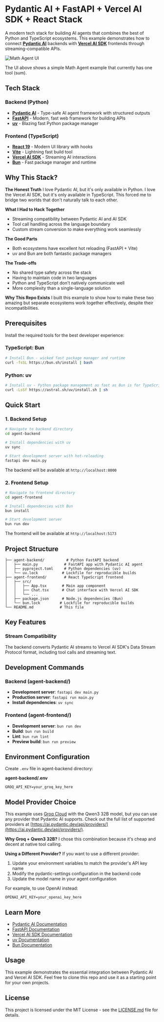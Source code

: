 # Pydantic AI + FastAPI + Vercel AI SDK + React Stack

A modern tech stack for building AI agents that combines the best of Python and TypeScript ecosystems. This example demonstrates how to connect **[Pydantic AI](https://ai.pydantic.dev/)** backends with **[Vercel AI SDK](https://ai-sdk.dev/docs/introduction)** frontends through streaming-compatible APIs.

![Math Agent UI](MathAgent.png)

The UI above shows a simple Math Agent example that currently has one tool (sum).

## Tech Stack

### Backend (Python)
- **[Pydantic AI](https://ai.pydantic.dev/)** - Type-safe AI agent framework with structured outputs
- **[FastAPI](https://fastapi.tiangolo.com/)** - Modern, fast web framework for building APIs
- **[uv](https://docs.astral.sh/uv/)** - Blazing fast Python package manager

### Frontend (TypeScript)
- **[React 19](https://react.dev/)** - Modern UI library with hooks
- **[Vite](https://vite.dev/)** - Lightning fast build tool
- **[Vercel AI SDK](https://ai-sdk.dev/docs/introduction)** - Streaming AI interactions
- **[Bun](https://bun.sh/)** - Fast package manager and runtime

## Why This Stack?

**The Honest Truth**
I love Pydantic AI, but it's only available in Python. I love the Vercel AI SDK, but it's only available in TypeScript. This forced me to bridge two worlds that don't naturally talk to each other.

**What I Had to Hack Together**
- Streaming compatibility between Pydantic AI and AI SDK
- Tool call handling across the language boundary
- Custom stream conversion to make everything work seamlessly

**The Good Parts**
- Both ecosystems have excellent hot reloading (FastAPI + Vite)
- uv and Bun are both fantastic package managers

**The Trade-offs**
- No shared type safety across the stack
- Having to maintain code in two languages
- Python and TypeScript don't natively communicate well
- More complexity than a single-language solution

**Why This Repo Exists**
I built this example to show how to make these two amazing but separate ecosystems work together effectively, despite their incompatibilities.

## Prerequisites

Install the required tools for the best developer experience:


### TypeScript: Bun
```bash
# Install Bun - wicked fast package manager and runtime
curl -fsSL https://bun.sh/install | bash
```

### Python: uv
```bash
# Install uv - Python package management as fast as Bun is for TypeScript
curl -LsSf https://astral.sh/uv/install.sh | sh
```

## Quick Start

### 1. Backend Setup

```bash
# Navigate to backend directory
cd agent-backend

# Install dependencies with uv
uv sync

# Start development server with hot-reloading
fastapi dev main.py
```

The backend will be available at `http://localhost:8000`

### 2. Frontend Setup

```bash
# Navigate to frontend directory
cd agent-frontend

# Install dependencies with Bun
bun install

# Start development server
bun run dev
```

The frontend will be available at `http://localhost:5173`

## Project Structure

```
├── agent-backend/          # Python FastAPI backend
│   ├── main.py            # FastAPI app with Pydantic AI agent
│   ├── pyproject.toml     # Python dependencies (uv)
│   └── uv.lock           # Lockfile for reproducible builds
├── agent-frontend/        # React TypeScript frontend
│   ├── src/
│   │   ├── App.tsx       # Main app component
│   │   ├── Chat.tsx      # Chat interface with Vercel AI SDK
│   │   └── ...
│   ├── package.json      # Node.js dependencies (Bun)
│   └── bun.lock         # Lockfile for reproducible builds
└── README.md            # This file
```

## Key Features

### Stream Compatibility
The backend converts Pydantic AI streams to Vercel AI SDK's Data Stream Protocol format, including tool calls and streaming text.

## Development Commands

### Backend (agent-backend/)
- **Development server**: `fastapi dev main.py`
- **Production server**: `fastapi run main.py`
- **Install dependencies**: `uv sync`

### Frontend (agent-frontend/)
- **Development server**: `bun run dev`
- **Build**: `bun run build`
- **Lint**: `bun run lint`
- **Preview build**: `bun run preview`

## Environment Configuration

Create `.env` file in agent-backend directory:

**agent-backend/.env**
```env
GROQ_API_KEY=your_groq_key_here
```

## Model Provider Choice

This example uses [Groq Cloud](https://groq.com/) with the Qwen3 32B model, but you can use any provider that Pydantic AI supports. Check out the full list of supported providers at [https://ai.pydantic.dev/api/providers/](https://ai.pydantic.dev/api/providers/).

**Why Groq + Qwen3 32B?**
I chose this combination because it's cheap and decent at native tool calling.

**Using a Different Provider?**
If you want to use a different provider:
1. Update your environment variables to match the provider's API key name
2. Modify the pydantic-settings configuration in the backend code
3. Update the model name in your agent configuration

For example, to use OpenAI instead:
```env
OPENAI_API_KEY=your_openai_key_here
```

## Learn More

- [Pydantic AI Documentation](https://ai.pydantic.dev/)
- [FastAPI Documentation](https://fastapi.tiangolo.com/)
- [Vercel AI SDK Documentation](https://ai-sdk.dev/docs/introduction)
- [uv Documentation](https://docs.astral.sh/uv/)
- [Bun Documentation](https://bun.sh/docs)

## Usage

This example demonstrates the essential integration between Pydantic AI and Vercel AI SDK. Feel free to clone this repo and use it as a starting point for your own projects.

## License

This project is licensed under the MIT License - see the [LICENSE.md](LICENSE.md) file for details.
